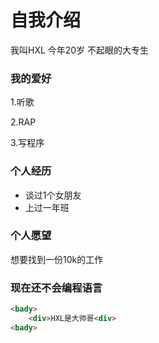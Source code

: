 # 自我介绍
我叫HXL 今年20岁 不起眼的大专生 
### 我的爱好

1.听歌

2.RAP

3.写程序

### 个人经历 

* 谈过1个女朋友
* 上过一年班
### 个人愿望

想要找到一份10k的工作 

### 现在还不会编程语言
``` html
<bady>
    <div>HXL是大帅哥<div>
<bady>
```
